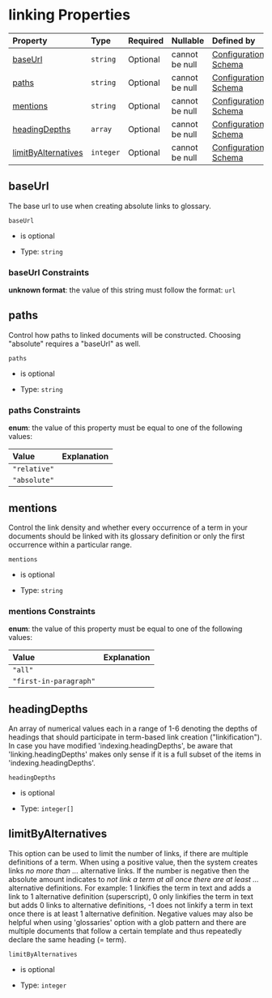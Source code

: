 # linking Properties

| Property                                    | Type      | Required | Nullable       | Defined by                                                                                                                                                                                                          |
| :------------------------------------------ | :-------- | :------- | :------------- | :------------------------------------------------------------------------------------------------------------------------------------------------------------------------------------------------------------------ |
| [baseUrl](#baseurl)                         | `string`  | Optional | cannot be null | [Configuration Schema](schema-defs-linking-properties-baseurl.md "https://raw.githubusercontent.com/about-code/glossarify-md/v5.0.0/conf/v5/schema.json#/$defs/linking/properties/baseUrl")                         |
| [paths](#paths)                             | `string`  | Optional | cannot be null | [Configuration Schema](schema-defs-linking-properties-paths.md "https://raw.githubusercontent.com/about-code/glossarify-md/v5.0.0/conf/v5/schema.json#/$defs/linking/properties/paths")                             |
| [mentions](#mentions)                       | `string`  | Optional | cannot be null | [Configuration Schema](schema-defs-linking-properties-mentions.md "https://raw.githubusercontent.com/about-code/glossarify-md/v5.0.0/conf/v5/schema.json#/$defs/linking/properties/mentions")                       |
| [headingDepths](#headingdepths)             | `array`   | Optional | cannot be null | [Configuration Schema](schema-defs-linking-properties-headingdepths.md "https://raw.githubusercontent.com/about-code/glossarify-md/v5.0.0/conf/v5/schema.json#/$defs/linking/properties/headingDepths")             |
| [limitByAlternatives](#limitbyalternatives) | `integer` | Optional | cannot be null | [Configuration Schema](schema-defs-linking-properties-limitbyalternatives.md "https://raw.githubusercontent.com/about-code/glossarify-md/v5.0.0/conf/v5/schema.json#/$defs/linking/properties/limitByAlternatives") |

## baseUrl

The base url to use when creating absolute links to glossary.

`baseUrl`

*   is optional

*   Type: `string`

### baseUrl Constraints

**unknown format**: the value of this string must follow the format: `url`

## paths

Control how paths to linked documents will be constructed. Choosing "absolute" requires a "baseUrl" as well.

`paths`

*   is optional

*   Type: `string`

### paths Constraints

**enum**: the value of this property must be equal to one of the following values:

| Value        | Explanation |
| :----------- | :---------- |
| `"relative"` |             |
| `"absolute"` |             |

## mentions

Control the link density and whether every occurrence of a term in your documents should be linked with its glossary definition or only the first occurrence within a particular range.

`mentions`

*   is optional

*   Type: `string`

### mentions Constraints

**enum**: the value of this property must be equal to one of the following values:

| Value                  | Explanation |
| :--------------------- | :---------- |
| `"all"`                |             |
| `"first-in-paragraph"` |             |

## headingDepths

An array of numerical values each in a range of 1-6 denoting the depths of headings that should participate in term-based link creation ("linkification"). In case you have modified 'indexing.headingDepths', be aware that 'linking.headingDepths' makes only sense if it is a full subset of the items in 'indexing.headingDepths'.

`headingDepths`

*   is optional

*   Type: `integer[]`

## limitByAlternatives

This option can be used to limit the number of links, if there are multiple definitions of a term. When using a positive value, then the system creates links *no more than ...* alternative links. If the number is negative then the absolute amount indicates to *not link a term at all once there are at least ...* alternative definitions. For example:
1 linkifies the term in text and adds a link to 1 alternative definition (superscript),
0 only linkifies the term in text but adds 0 links to alternative definitions,
\-1 does not linkify a term in text once there is at least 1 alternative definition.
Negative values may also be helpful when using 'glossaries' option with a glob pattern and there are multiple documents that follow a certain template and thus repeatedly declare the same heading (= term).

`limitByAlternatives`

*   is optional

*   Type: `integer`
